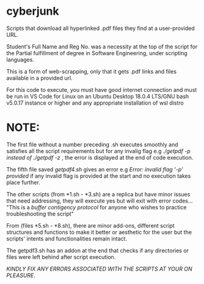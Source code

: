 # cyberjunk

Scripts that download all hyperlinked .pdf files they find at a user-provided URL.

Student's Full Name and Reg No. was a necessity at the top of the script for the Partial fulfillment of degree in Software Engineering, under scripting languages. 

This is a form of web-scrapping, only that it gets .pdf links and files available in a provided url.

For this code to execute, you must have good internet connection and must be  run in VS Code for Linux on an Ubuntu Desktop 18.0.4 LTS/GNU bash v5.0.17 instance or higher and any appropriate installation of wsl distro

# NOTE: 
The first file without a number preceding .sh executes smoothly and satisfies all the script requirements but for any invalig flag e.g *./getpdf -p instead of ./getpdf -z* , the error is displayed at the end of code execution.

The fifth file saved *getpdf4.sh* gives an error e.g *Error: invalid flag '-p' provided* if any invalid flag is provided at the start and no execution takes place further. 

The other scripts (from *1.sh - *3.sh) are a replica but have minor issues that need addressing, they will execute yes but will exit with error codes... "This is a *buffer contigency protocol* for anyone who wishes to practice troubleshooting the script" 

From (files *5.sh - *8.sh), there are minor add-ons, different script structures and functions to make it better or aesthetic for the user but the scripts' intents and functionalities remain intact.

The getpdf3.sh has an addon at the end that checks if any directories or files were left behind after script execution.

*KINDLY FIX ANY ERRORS ASSOCIATED WITH THE SCRIPTS AT YOUR ON PLEASURE.*

